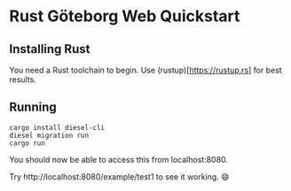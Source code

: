 # Rust Göteborg Web Quickstart

## Installing Rust

You need a Rust toolchain to begin. Use (rustup)[https://rustup.rs] for best results.

## Running

```
cargo install diesel-cli
diesel migration run
cargo run
```

You should now be able to access this from localhost:8080.

Try http://localhost:8080/example/test1 to see it working. :smile: